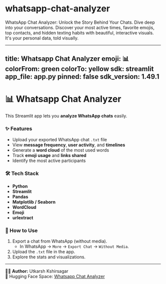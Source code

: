 # whatsapp-chat-analyzer
WhatsApp Chat Analyzer: Unlock the Story Behind Your Chats. Dive deep into your conversations. Discover your most active times, favorite emojis, top contacts, and hidden texting habits with beautiful, interactive visuals. It's your personal data, told visually.


---
title: Whatsapp Chat Analyzer
emoji: 📊
colorFrom: green
colorTo: yellow
sdk: streamlit
app_file: app.py
pinned: false
sdk_version: 1.49.1
---

# 📊 Whatsapp Chat Analyzer  

This Streamlit app lets you **analyze WhatsApp chats** easily.  

### ✨ Features
- Upload your exported WhatsApp chat `.txt` file  
- View **message frequency**, **user activity**, and **timelines**  
- Generate a **word cloud** of the most used words  
- Track **emoji usage** and **links shared**  
- Identify the most active participants  

### 🛠️ Tech Stack
- **Python**
- **Streamlit**
- **Pandas**
- **Matplotlib / Seaborn**
- **WordCloud**
- **Emoji**
- **urlextract**

### 🚀 How to Use
1. Export a chat from WhatsApp (without media).  
   - In WhatsApp → `More` → `Export Chat` → `Without Media`.  
2. Upload the `.txt` file in the app.  
3. Explore the stats and visualizations.  

---

👨‍💻 **Author:** Utkarsh Kshirsagar  
🔗 Hugging Face Space: [Whatsapp Chat Analyzer](https://huggingface.co/spaces/Utkarsh231204/whatsapp-chat-analyzer)
